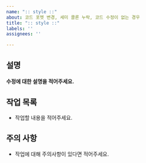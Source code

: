 ```yaml
---
name: ":: style ::"
about: 코드 포멧 변경, 세미 콜론 누락, 코드 수정이 없는 경우
title: ":: style ::"
labels: ''
assignees: ''

---
```


##  설명
#### 수정에 대한 설명을 적어주세요.

## 작업 목록 
- 작업할 내용을 적어주세요.

## 주의 사항
- 작업에 대해 주의사항이 있다면 적어주세요.

